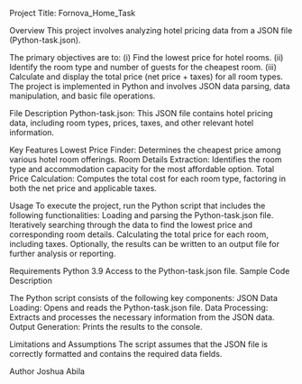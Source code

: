 Project Title: Fornova_Home_Task

Overview
This project involves analyzing hotel pricing data from a JSON file (Python-task.json). 

The primary objectives are to:
(i)     Find the lowest price for hotel rooms.
(ii)   Identify the room type and number of guests for the cheapest room.
(iii)  Calculate and display the total price (net price + taxes) for all room types.
The project is implemented in Python and involves JSON data parsing, data manipulation, and basic file operations.

File Description
Python-task.json: This JSON file contains hotel pricing data, including room types, prices, taxes, and other relevant hotel information.

Key Features
Lowest Price Finder: Determines the cheapest price among various hotel room offerings.
Room Details Extraction: Identifies the room type and accommodation capacity for the most affordable option.
Total Price Calculation: Computes the total cost for each room type, factoring in both the net price and applicable taxes.

Usage
To execute the project, run the Python script that includes the following functionalities:
Loading and parsing the Python-task.json file.
Iteratively searching through the data to find the lowest price and corresponding room details.
Calculating the total price for each room, including taxes.
Optionally, the results can be written to an output file for further analysis or reporting.

Requirements
Python 3.9
Access to the Python-task.json file.
Sample Code Description

The Python script consists of the following key components:
JSON Data Loading: Opens and reads the Python-task.json file.
Data Processing: Extracts and processes the necessary information from the JSON data.
Output Generation: Prints the results to the console.

Limitations and Assumptions
The script assumes that the JSON file is correctly formatted and contains the required data fields.


Author
Joshua Abila
